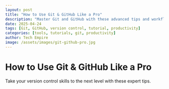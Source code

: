 ```yaml
---
layout: post
title: "How to Use Git & GitHub Like a Pro"
description: "Master Git and GitHub with these advanced tips and workflows for developers."
date: 2025-04-24
tags: [Git, GitHub, version control, tutorial, productivity]
categories: [tools, tutorials, git, productivity]
author: Tech Empire
image: /assets/images/git-github-pro.jpg
---
```


# How to Use Git & GitHub Like a Pro

Take your version control skills to the next level with these expert tips.
